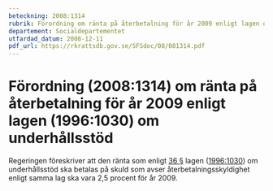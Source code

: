 ```yaml
---
beteckning: 2008:1314
rubrik: Förordning om ränta på återbetalning för år 2009 enligt lagen om underhållsstöd
departement: Socialdepartementet
utfardad_datum: 2008-12-11
pdf_url: https://rkrattsdb.gov.se/SFSdoc/08/081314.pdf
---
```


# Förordning (2008:1314) om ränta på återbetalning för år 2009 enligt lagen (1996:1030) om underhållsstöd

Regeringen föreskriver att den ränta som enligt [36 §](#36) lagen ([1996:1030](https://selex.se/eli/sfs/1996/1030)) om underhållsstöd ska betalas på skuld som avser återbetalningsskyldighet enligt samma lag ska vara 2,5 procent för år 2009.